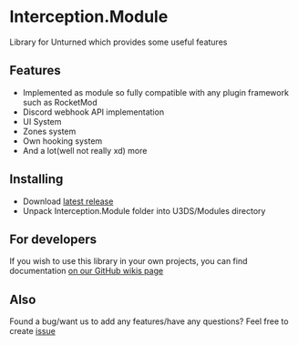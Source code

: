 # Interception.Module
Library for Unturned which provides some useful features

## Features
- Implemented as module so fully compatible with any plugin framework such as RocketMod
- Discord webhook API implementation
- UI System
- Zones system
- Own hooking system
- And a lot(well not really xd) more

## Installing
- Download [latest release](https://github.com/interception-plugins/Interception.Module/releases/latest)
- Unpack Interception.Module folder into U3DS/Modules directory

## For developers
If you wish to use this library in your own projects, you can find documentation [on our GitHub wikis page](https://github.com/interception-plugins/Interception.Module/wiki)

## Also
Found a bug/want us to add any features/have any questions?
Feel free to create [issue](https://github.com/interception-plugins/Interception.Module/issues)